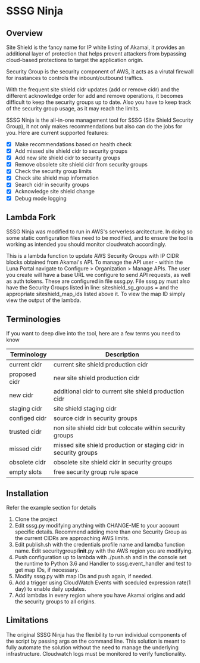 # SSSG Ninja

## Overview
Site Shield is the fancy name for IP white listing of Akamai, it provides an additional layer of protection that helps prevent attackers from bypassing cloud-based protections to target the application origin. 

Security Group is the security component of AWS, it acts as a virutal firewall for insstances to controls the inbount/outbound traffics.

With the frequent site shield cidr updates (add or remove cidr) and the different acknowledge order for add and remove operations, it becomes difficult to keep the security groups up to date. Also you have to keep track of the security group usage, as it may reach the limits.

SSSG Ninja is the all-in-one management tool for SSSG (Site Shield Security Group), it not only makes recommendations but also can do the jobs for you. Here are current supported features:

- [x] Make recommendations based on health check
- [x] Add missed site shield cidr to security groups
- [x] Add new site shield cidr to security groups
- [x] Remove obsolete site shield cidr from security groups
- [x] Check the security group limits
- [x] Check site shield map information
- [x] Search cidr in security groups
- [x] Acknowledge site shield change
- [x] Debug mode logging

## Lambda Fork
SSSG Ninja was modified to run in AWS's serverless arcitecture.  In doing so some static configuration files need to be modified, and to ensure the tool is working as intended you should monitor cloudwatch accordingly.

This is a lambda function to update AWS Security Groups with IP CIDR blocks obtained from Akamai's API.  To manage the API user - within the Luna Portal navigate to Configure > Organization > Manage APIs.  The user you create will
have a base URL we configure to send API requests, as well as auth tokens. These are configured in file sssg.py. File sssg.py must also have the Security Groups listed in line:  siteshield_sg_groups = and the appropriate
siteshield_map_ids listed above it.  To view the map ID simply view the output of the lambda.

## Terminologies
If you want to deep dive into the tool, here are a few terms you need to know  

| Terminology       | Description            
| ------------- |-------------  | 
| current cidr   | current site shield production cidr
| proposed cidr  | new site shield production cidr   
| new cidr			 | additional cidr to current site shield production cidr   
| staging cidr   | site shield staging cidr  
| configed cidr  | source cidr in security groups  
| trusted cidr   | non site shield cidr but colocate within security groups
| missed cidr    | missed site shield production or staging cidr in security groups  
| obsolete cidr  | obsolete site shield cidr in security groups
| empty slots		 | free security group rule space  

## Installation
Refer the example section for details  
1. Clone the project   
2. Edit sssg.py modifying anything with CHANGE-ME to your account specific details.  Recommend adding more than one Security Group as the current CIDRs are approaching AWS limits.
3. Edit publish.sh with the credentials profile name and lamdba function name.  Edit securitygroup/__init__.py with the AWS region you are modifying.
4. Push configuration up to lambda with ./push.sh and in the console set the runtime to Python 3.6 and Handler to sssg.event_handler and test to get map IDs, if necessary.
5. Modify sssg.py with map IDs and push again, if needed.  
6. Add a trigger using CloudWatch Events with sceduled expression rate(1 day) to enable daily updates.
7. Add lambdas in every region where you have Akamai origins and add the security groups to all origins.

## Limitations
The original SSSG Ninja has the flexibility to run individual components of the script by passing args on the command line.  This solution is meant to fully automate the solution without the need to manage the underlying infrastructure.  Cloudwatch logs must be monitored to verify functionality.